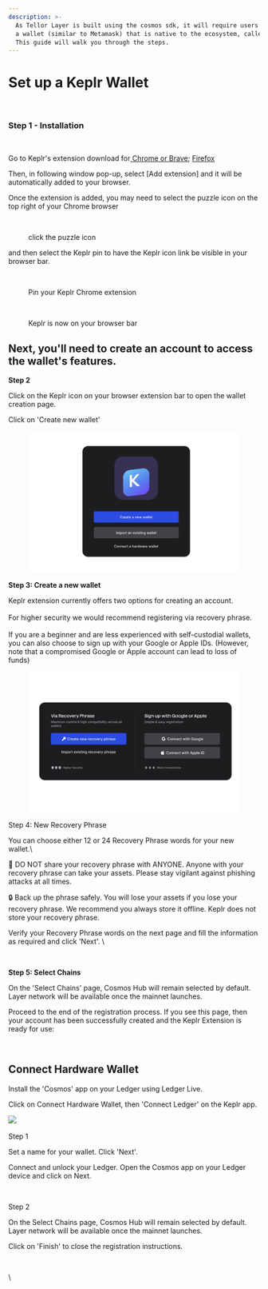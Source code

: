 ```yaml
---
description: >-
  As Tellor Layer is built using the cosmos sdk, it will require users to set up
  a wallet (similar to Metamask) that is native to the ecosystem, called Keplr.
  This guide will walk you through the steps.
---
```


# Set up a Keplr Wallet

<figure><img src="../.gitbook/assets/Screenshot 2024-07-17 at 8.37.17 AM.png" alt=""><figcaption></figcaption></figure>

### Step 1 - Installation

<figure><img src="../.gitbook/assets/Screenshot 2024-07-17 at 8.40.51 AM.png" alt=""><figcaption></figcaption></figure>

Go to Keplr's extension download for[ Chrome or Brave](https://chromewebstore.google.com/detail/keplr/dmkamcknogkgcdfhhbddcghachkejeap?hl=en); [Firefox](run-a-layer-node.md)&#x20;

Then, in following window pop-up, select \[Add extension] and it will be automatically added to your  browser.

Once the extension is added, you may need to select the puzzle icon on the top right of your Chrome browser

<figure><img src="../.gitbook/assets/Screenshot 2024-07-17 at 8.50.09 AM.png" alt=""><figcaption><p>click the puzzle icon</p></figcaption></figure>

and then select the Keplr pin to have the Keplr icon link be visible in your browser bar.

<figure><img src="../.gitbook/assets/Screenshot 2024-07-17 at 8.48.17 AM.png" alt=""><figcaption><p>Pin your Keplr Chrome extension</p></figcaption></figure>

<figure><img src="../.gitbook/assets/Screenshot 2024-07-17 at 8.50.33 AM.png" alt=""><figcaption><p>Keplr is now on your browser bar</p></figcaption></figure>

## Next, you'll need to create an account to access the wallet's features.&#x20;

**Step 2**

Click on the Keplr icon on your browser extension bar to open the wallet creation page.

Click on 'Create new wallet'

<figure><img src="../.gitbook/assets/image.png" alt=""><figcaption></figcaption></figure>

**Step 3: Create a new wallet**

Keplr extension currently offers two options for creating an account.\
\
For higher security we would recommend registering via recovery phrase.\
\
If you are a beginner and are less experienced with self-custodial wallets, you can also choose to sign up with your Google or Apple IDs. (However, note that a compromised Google or Apple account can lead to loss of funds)

<figure><img src="../.gitbook/assets/image (1).png" alt=""><figcaption></figcaption></figure>

Step 4: New Recovery Phrase

You can choose either 12 or 24 Recovery Phrase words for your new wallet.\


🚫 DO NOT share your recovery phrase with ANYONE. Anyone with your recovery phrase can take your assets. Please stay vigilant against phishing attacks at all times.

🔒 Back up the phrase safely. You will lose your assets if you lose your recovery phrase. We recommend you always store it offline. Keplr does not store your recovery phrase.

Verify your Recovery Phrase words on the next page and fill the information as required and click 'Next'. \


<figure><img src="https://lh7-us.googleusercontent.com/docsz/AD_4nXd4-C-FOk0ry9Vyhc_GUjGVxsdl_WU1cpQ4vCtUoGCDhNexZm3_5DY2Y3uZfU1Dk5Bzk4nUyDThiGqksW4rD4NgIZbcoGrhSuO6jGyywoEUVdpVUzZ62qY6g9Rs0_fYUVyfn_vL5yVEyfkbYGKZ67BxROcL?key=eL3r3D68gqudTL9DuFfZpw" alt=""><figcaption></figcaption></figure>

**Step 5: Select Chains**

On the 'Select Chains' page, Cosmos Hub will remain selected by default. Layer network will be available once the mainnet launches.

Proceed to the end of the registration process.  If you see this page, then your account has been successfully created and the Keplr Extension is ready for use:

<figure><img src="https://lh7-us.googleusercontent.com/docsz/AD_4nXdutpH7GDl3jqMVkQVQ6dgp13DX4j3-ogT0uehsceNT9Lgc86lx13QaOd-tsXmCDGus8q7KocR4R8zwOWd8ELZyHvC1MSYU0tmHctF401W8oIX47AQGJxWN0Mw6S0uOuvsaA-HypWTsrkp5PXGi6AWPMgY?key=eL3r3D68gqudTL9DuFfZpw" alt=""><figcaption></figcaption></figure>

## **Connect Hardware Wallet**

Install the 'Cosmos' app on your Ledger using Ledger Live.

Click on Connect Hardware Wallet, then 'Connect Ledger' on the Keplr app.

![](https://lh7-us.googleusercontent.com/docsz/AD\_4nXeC5DcNe5tMoube8eHpApP\_rruvdYDJxlfLfVAENmTOzHkhhA9N2PWP00rousG9Zv23BAze7mqI857z4P44jc\_R1ecNHRWmnpRWo8RGwew5IGqGkV80Uh0wWAH9Z73annM\_fXVM0gHb7TFHU-Auqk7nlfAO?key=eL3r3D68gqudTL9DuFfZpw)

Step 1

Set a name for your wallet. Click 'Next'.

Connect and unlock your Ledger. Open the Cosmos app on your Ledger device and click on Next.

<figure><img src="https://lh7-us.googleusercontent.com/docsz/AD_4nXcpfp6G-wWHZG9o7liA6HzaMsoKzw-eQjiEZiwR3VpnmJcXDDoF_9SfuTuKpKzqJcewGTNdSi3hM9im_GdtfqrElKWa4i8HfHuYyl6dBNVHFAN0T7Ml4wJBSq1d_KwgAl4YGHSCfdsc7vDzLKVSehLG018p?key=eL3r3D68gqudTL9DuFfZpw" alt=""><figcaption></figcaption></figure>

Step 2

On the Select Chains page, Cosmos Hub will remain selected by default. Layer network will be available once the mainnet launches.

Click on 'Finish' to close the registration instructions.

<figure><img src="https://lh7-us.googleusercontent.com/docsz/AD_4nXeHGapjLIdjBZK8i7dvxQFBgYNwDqUpyA0hgPi-03kpQbBIPRExCLDLxZNHBdi4mq3FWF4OL13LNKrOozfHNNfdB8Esk61sGPqZVr8nSe1CVNhKFAkgZu-y1dOPAsaTnLoAL9AMDOTz-hxqCGv1lGZpb-w?key=eL3r3D68gqudTL9DuFfZpw" alt=""><figcaption></figcaption></figure>

\
